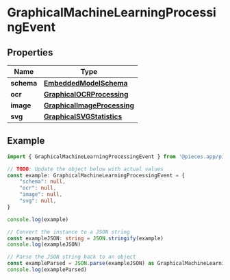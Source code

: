 
# GraphicalMachineLearningProcessingEvent


## Properties

Name | Type
------------ | -------------
**schema** | [**EmbeddedModelSchema**](EmbeddedModelSchema)
**ocr** | [**GraphicalOCRProcessing**](GraphicalOCRProcessing)
**image** | [**GraphicalImageProcessing**](GraphicalImageProcessing)
**svg** | [**GraphicalSVGStatistics**](GraphicalSVGStatistics)

## Example

```typescript
import { GraphicalMachineLearningProcessingEvent } from '@pieces.app/pieces-os-client'

// TODO: Update the object below with actual values
const example: GraphicalMachineLearningProcessingEvent = {
    "schema": null,
    "ocr": null,
    "image": null,
    "svg": null,
}

console.log(example)

// Convert the instance to a JSON string
const exampleJSON: string = JSON.stringify(example)
console.log(exampleJSON)

// Parse the JSON string back to an object
const exampleParsed = JSON.parse(exampleJSON) as GraphicalMachineLearningProcessingEvent
console.log(exampleParsed)
```


